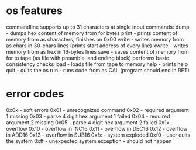 # os features
commandline supports up to 31 characters at single input
commands:
dump <addr> <len> - dumps hex content of memory from <addr> for <len> bytes
print <addr>       - prints content of memory from <addr> as characters, finishes on 0x00
write <addr>       - writes memory from <addr> as chars in 30-chars lines (prints start address of every line)
xwrite <addr>       - writes memory from <addr> as hex in 16-bytes lines
save <addr> <len> - saves content of memory from <addr> for <len> to tape (as file with preamble, and ending block) performs basic consistency checks
load <addr>       - loads file from tape to memory
help              - prints help
quit              - quits the os
run <addr>       - runs code from <addr> as CAL (program should end in RET)

# error codes
0x0x - soft errors
    0x01 - unrecognized command
    0x02 - required argument 1 missing
    0x03 - parse 4 digit hex argument 1 failed
    0x04 - required argument 2 missing
    0x05 - parse 4 digit hex argument 2 failed
0x1x - overflow
    0x10 - overflow in INC16
    0x11 - overflow in DEC16
    0x12 - overflow in ADD16
    0x13 - overflow in SUB16
0xfx - system exploded
    0xf0 - user quits the system
    0xff - unexpected system exception - should not happen